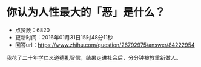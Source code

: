 # 你认为人性最大的「恶」是什么？
- 点赞数：6820
- 更新时间：2016年01月31日15时48分11秒
- 回答url：https://www.zhihu.com/question/26792975/answer/84222954
<body>
 <p data-pid="ASZug0Nl">我花了二十年学仁义道德礼智信，结果走进社会后，分分钟被教重新做人。</p>
</body>